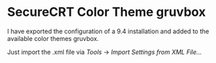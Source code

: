 # SecureCRT Color Theme gruvbox

I have exported the configuration of a 9.4 installation and added to the available color themes gruvbox.

Just import the .xml file via _Tools_ -> _Import Settings from XML File..._
